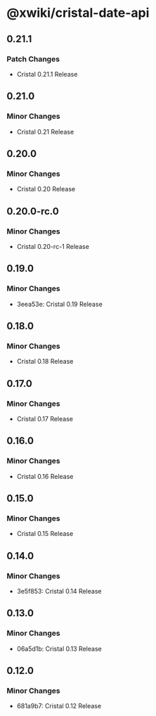 # @xwiki/cristal-date-api

## 0.21.1

### Patch Changes

- Cristal 0.21.1 Release

## 0.21.0

### Minor Changes

- Cristal 0.21 Release

## 0.20.0

### Minor Changes

- Cristal 0.20 Release

## 0.20.0-rc.0

### Minor Changes

- Cristal 0.20-rc-1 Release

## 0.19.0

### Minor Changes

- 3eea53e: Cristal 0.19 Release

## 0.18.0

### Minor Changes

- Cristal 0.18 Release

## 0.17.0

### Minor Changes

- Cristal 0.17 Release

## 0.16.0

### Minor Changes

- Cristal 0.16 Release

## 0.15.0

### Minor Changes

- Cristal 0.15 Release

## 0.14.0

### Minor Changes

- 3e5f853: Cristal 0.14 Release

## 0.13.0

### Minor Changes

- 06a5d1b: Cristal 0.13 Release

## 0.12.0

### Minor Changes

- 681a9b7: Cristal 0.12 Release
